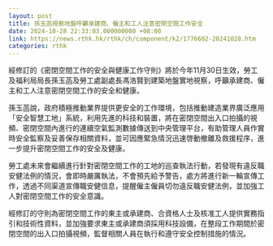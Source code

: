 ```yaml
---
layout: post
title: 孫玉菡視察地盤呼籲承建商、僱主和工人注意密閉空間工作安全
date: 2024-10-28 22:33:03.000000000 +08:00
link: https://news.rthk.hk/rthk/ch/component/k2/1776602-20241028.htm
categories: rthk
---
```


經修訂的《密閉空間工作的安全與健康工作守則》將於今年11月30日生效，勞工及福利局局長孫玉菡及勞工處副處長馮浩賢到建築地盤實地視察，呼籲承建商、僱主和工人注意密閉空間工作的安全和健康。

孫玉菡說，政府積極推動業界提供更安全的工作環境，包括推動建造業界廣泛應用「安全智慧工地」系統，利用先進的科技和裝置，將在密閉空間出入口拍攝的視頻、密閉空間內進行的連續空氣監測數據傳送到中央管理平台，有助管理人員作實時安全監察及妥善保存相關資料，並可因應緊急情況迅速啓動撤離及救援程序，進一步提升密閉空間工作的安全及健康。

勞工處未來會繼續進行針對密閉空間工作的工地的巡查執法行動，若發現有違反職安健法例的情況，會即時嚴厲執法，不會預先給予警告，處方將進行新一輪宣傳工作，透過不同渠道宣傳職安健信息，提醒僱主僱員切勿違反職安健法例，並加強工人對密閉空間工作的安全意識。

經修訂的守則為密閉空間工作的東主或承建商、合資格人士及核准工人提供實務指引和技術性資料，並加強要求東主或承建商須採用科技設備，在整段工作期間於密閉空間的出入口拍攝視頻，監督相關人員在執行和遵守安全控制措施的情況。
